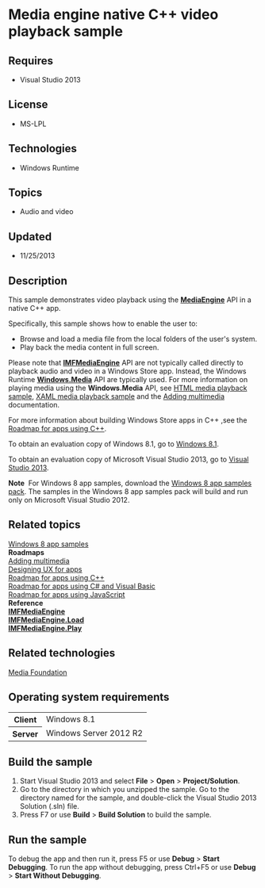 # Media engine native C++ video playback sample
## Requires
- Visual Studio 2013
## License
- MS-LPL
## Technologies
- Windows Runtime
## Topics
- Audio and video
## Updated
- 11/25/2013
## Description

<div id="mainSection">
<p>This sample demonstrates video playback using the <a href="http://msdn.microsoft.com/library/windows/apps/hh447918">
<b>MediaEngine</b></a> API in a native C&#43;&#43; app. </p>
<p>Specifically, this sample shows how to enable the user to: </p>
<ul>
<li>Browse and load a media file from the local folders of the user's system. </li><li>Play back the media content in full screen. </li></ul>
<p></p>
<p>Please note that <a href="http://msdn.microsoft.com/library/windows/apps/hh447918">
<b>IMFMediaEngine</b></a> API are not typically called directly to playback audio and video in a Windows Store app. Instead, the Windows Runtime
<a href="http://msdn.microsoft.com/library/windows/apps/br241009"><b>Windows.Media</b></a> API are typically used. For more information on playing media using the
<b>Windows.Media</b> API, see <a href="http://go.microsoft.com/fwlink/p/?linkid=243430">
HTML media playback sample</a>, <a href="http://go.microsoft.com/fwlink/p/?linkid=226859">
XAML media playback sample</a> and the <a href="http://msdn.microsoft.com/library/windows/apps/hh465134">
Adding multimedia</a> documentation.</p>
<p>For more information about building Windows Store apps in C&#43;&#43; ,see the <a href="http://msdn.microsoft.com/library/windows/apps/hh700360">
Roadmap for apps using C&#43;&#43;</a>.</p>
<p>To obtain an evaluation copy of Windows&nbsp;8.1, go to <a href="http://go.microsoft.com/fwlink/p/?linkid=301696">
Windows&nbsp;8.1</a>.</p>
<p>To obtain an evaluation copy of Microsoft Visual Studio&nbsp;2013, go to <a href="http://go.microsoft.com/fwlink/p/?linkid=301697">
Visual Studio&nbsp;2013</a>.</p>
<p></p>
<p class="note"><b>Note</b>&nbsp;&nbsp;For Windows&nbsp;8 app samples, download the <a href="http://go.microsoft.com/fwlink/p/?LinkId=301698">
Windows&nbsp;8 app samples pack</a>. The samples in the Windows&nbsp;8 app samples pack will build and run only on Microsoft Visual Studio&nbsp;2012.</p>
<p></p>
<h2><a id="related_topics"></a>Related topics</h2>
<dl><dt><a href="http://go.microsoft.com/fwlink/p/?LinkID=227694">Windows 8 app samples</a>
</dt><dt><b>Roadmaps</b> </dt><dt><a href="http://msdn.microsoft.com/library/windows/apps/hh465134">Adding multimedia</a>
</dt><dt><a href="http://msdn.microsoft.com/library/windows/apps/hh767284">Designing UX for apps</a>
</dt><dt><a href="http://msdn.microsoft.com/library/windows/apps/hh700360">Roadmap for apps using C&#43;&#43;</a>
</dt><dt><a href="http://msdn.microsoft.com/library/windows/apps/br229583">Roadmap for apps using C# and Visual Basic</a>
</dt><dt><a href="http://msdn.microsoft.com/library/windows/apps/hh465037">Roadmap for apps using JavaScript</a>
</dt><dt><b>Reference</b> </dt><dt><a href="http://msdn.microsoft.com/library/windows/apps/hh447918"><b>IMFMediaEngine</b></a>
</dt><dt><a href="http://msdn.microsoft.com/library/windows/apps/hh448005"><b>IMFMediaEngine.Load</b></a>
</dt><dt><a href="http://msdn.microsoft.com/library/windows/apps/hh448008"><b>IMFMediaEngine.Play</b></a>
</dt></dl>
<h2>Related technologies</h2>
<a href="http://msdn.microsoft.com/library/windows/apps/ms694197">Media Foundation</a>
<h2>Operating system requirements</h2>
<table>
<tbody>
<tr>
<th>Client</th>
<td><dt>Windows&nbsp;8.1 </dt></td>
</tr>
<tr>
<th>Server</th>
<td><dt>Windows Server&nbsp;2012&nbsp;R2 </dt></td>
</tr>
</tbody>
</table>
<h2>Build the sample</h2>
<p></p>
<ol>
<li>Start Visual Studio&nbsp;2013 and select <b>File</b> &gt; <b>Open</b> &gt; <b>Project/Solution</b>.
</li><li>Go to the directory in which you unzipped the sample. Go to the directory named for the sample, and double-click the Visual Studio&nbsp;2013 Solution (.sln) file.
</li><li>Press F7 or use <b>Build</b> &gt; <b>Build Solution</b> to build the sample. </li></ol>
<p></p>
<h2>Run the sample</h2>
<p>To debug the app and then run it, press F5 or use <b>Debug</b> &gt; <b>Start Debugging</b>. To run the app without debugging, press Ctrl&#43;F5 or use
<b>Debug</b> &gt; <b>Start Without Debugging</b>.</p>
</div>
